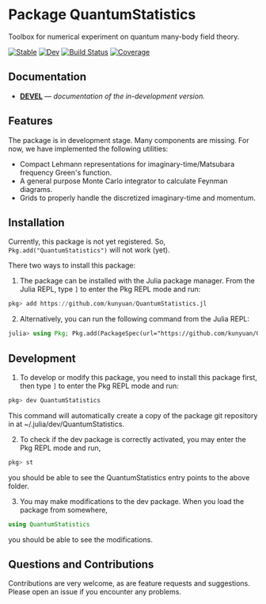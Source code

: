 # Package QuantumStatistics

Toolbox for numerical experiment on quantum many-body field theory.

[![Stable](https://img.shields.io/badge/docs-stable-blue.svg)](https://numericalEFT.github.io/NumericalEFT.jl/stable)
[![Dev](https://img.shields.io/badge/docs-dev-blue.svg)](https://numericalEFT.github.io/NumericalEFT.jl/dev)
[![Build Status](https://github.com/numericalEFT/NumericalEFT.jl/workflows/CI/badge.svg)](https://github.com/numericalEFT/NumericalEFT.jl/actions)
[![Coverage](https://codecov.io/gh/numericalEFT/FeynmanDiagram.jl/branch/master/graph/badge.svg)](https://codecov.io/gh/numericalEFT/FeynmanDiagram.jl)

## Documentation
<!-- - [**STABLE**][docs-stable-url] &mdash; **documentation of the most recently tagged version.** -->
- [**DEVEL**](https://kunyuan.github.io/QuantumStatistics.jl/dev/) &mdash; *documentation of the in-development version.*

## Features

The package is in development stage. Many components are missing. For now, we have implemented the following utilities:

- Compact Lehmann representations for imaginary-time/Matsubara frequency Green's function.
- A general purpose Monte Carlo integrator to calculate Feynman diagrams.
- Grids to properly handle the discretized imaginary-time and momentum.
<!-- - Fast elementary math functions. Some of them are adapted from the package [Yeppp.jl](https://github.com/JuliaMath/Yeppp.jl). It supports more generic array types than the original package. -->


## Installation

Currently, this package is not yet registered. So, `Pkg.add("QuantumStatistics")` will not work (yet).

There two ways to install this package:

1. The package can be installed with the Julia package manager. 
From the Julia REPL, type `]` to enter the Pkg REPL mode and run:
```julia
pkg> add https://github.com/kunyuan/QuantumStatistics.jl
```

2. Alternatively, you can run the following command from the Julia REPL:
```julia
julia> using Pkg; Pkg.add(PackageSpec(url="https://github.com/kunyuan/QuantumStatistics.jl"))
```

## Development

1. To develop or modify this package, you need to install this package first, then type `]` to enter the Pkg REPL mode and run:
```julia
pkg> dev QuantumStatistics
```
This command will automatically create a copy of the package git repository in at ~/.julia/dev/QuantumStatistics.

2. To check if the dev package is correctly activated,  you may enter the Pkg REPL mode and run,
```julia
pkg> st
```
you should be able to see the QuantumStatistics entry points to the above folder.

3. You may make modifications to the dev package. When you load the package from somewhere,
```julia
using QuantumStatistics
```
you should be able to see the modifications.

## Questions and Contributions

Contributions are very welcome, as are feature requests and suggestions. Please open an issue if you encounter any problems.

<!-- Example of Julia package to go along with [these notes](https://tlienart.github.io/pub/julia/dev-pkg2.html). -->
<!-- https://travis-ci.org/github/kunyuan/QuantumStatistics.jl -->
<!-- [![codecov](https://codecov.io/gh/kunyuan/QuantumStatistics.jl/branch/master/graph/badge.svg)](https://codecov.io/gh/kunyuan/QuantumStatistics.jl) -->
